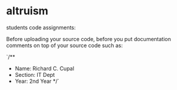 # altruism
students code assignments:

Before uploading your source code, before you put documentation comments on top of your source code such as:

`/**
* Name: Richard C. Cupal
* Section: IT Dept
* Year: 2nd Year
*/`
